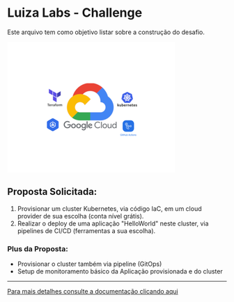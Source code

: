# Luiza Labs - Challenge

Este arquivo tem como objetivo listar sobre a construção do desafio.

![Logo](assets/Design.png)

## Proposta Solicitada:

1. Provisionar um cluster Kubernetes, via código IaC, em um cloud provider de sua escolha (conta nível grátis).
2. Realizar o deploy de uma aplicação "HelloWorld" neste cluster, via pipelines de CI/CD (ferramentas a sua escolha).

### Plus da Proposta:

- Provisionar o cluster também via pipeline (GitOps)
- Setup de monitoramento básico da Aplicação provisionada e do cluster
---

[Para mais detalhes consulte a documentação clicando aqui](docs/README.md)
